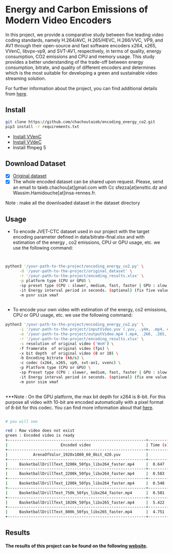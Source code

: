 # Energy and Carbon Emissions of Modern Video Encoders
In this project, we provide a comparative study between five leading video coding standards, namely H.264/AVC, H.265/HEVC, H.266/VVC, VP9, and AV1 through their open-source and fast software encoders x264, x265, VVenC, libvpx-vp9, and SVT-AV1, respectively, in terms of quality, energy consumption, CO2 emissions and CPU and memory usage. This study provides a better understanding of the trade-off between energy consumption, bitrate, and quality of different encoders and determines which is the most suitable for developing a green and sustainable video streaming solution.

For further information about the project, you can find additional details from [here](https://chachoutaieb.github.io/encoding_energy_co2).

## Install 


```bash
git clone https://github.com/chachoutaieb/encoding_energy_co2.git
pip3 install -r requirements.txt

```
- [Install VVenC](https://github.com/fraunhoferhhi/vvenc/)
- [Install VVdeC](https://github.com/fraunhoferhhi/vvdec)
- Install ffmpeg 5



## Download Dataset

- [x] [Original dataset](https://jvet.hhi.fraunhofer.de/)
- [x] The whole encoded dataset can be shared upon request. Please, send an email to taieb.chachou[at]gmail.com with Cc sfezza[at]ensttic.dz and Wassim.Hamidouche[at]insa-rennes.fr.

Note : make all the downloaded dataset in the dataset directory

## Usage

- To encode JVET-CTC dataset used in our project with the target encoding parameter defined in data/bitrate-final.xlsx and with estimation of the energy , co2 emissions, CPU or GPU usage, etc. we use the following command:

```bash


python3 '/your-path-to-the-project/encoding_energy_co2.py' \
      -d '/your-path-to-the-project/original_dataset' \
      -r '/your-path-to-the-project/encoding_results.xlsx' \
      -p platform type (CPU or GPU) \
      -sp preset type (CPU : slower, medium, fast, faster | GPU : slow, medium, fast) \
      -it Energy interval period in seconds. (optional) (fix five value for the five codec ex. 0.5 1 2 3 0.5)
      -m psnr ssim vmaf  
      
```

- To encode your own video with estimation of the energy, co2 emissions, CPU or GPU usage, etc. we use the following command:

```bash
python3 '/your-path-to-the-project/encoding_energy_co2.py' \
      -i '/your-path-to-the-project/inputVideo.yuv (.yuv, .y4m, .mp4, etc.)' \
      -o '/your-path-to-the-project/outputVideo.mp4 (.mp4, .266, .265, etc.)' \
      -r '/your-path-to-the-project/encoding_results.xlsx' \
      -s resolution of original video ('WxH') \
      -f framerate  of original video (fps) \
      -x bit depth  of original video (8 or 10) \
      -b Encoding bitrate (kb/s) \
      -c codec (x264, x265, vp9, svt-av1, vvenc) \
      -p Platform type (CPU or GPU) \
      -sp Preset type (CPU : slower, medium, fast, faster | GPU : slow, medium, fast) \
      -it Energy interval period in seconds. (optional) (fix one value, ex. "-it 1") \
      -m psnr ssim vmaf 
      
```    
  
  
***Note : On the GPU platform, the max bit depth for x264 is 8-bit. For this purpose all video with 10-bit are encoded automatically with a pixel format of 8-bit for this codec. You can find more information about that [here](https://developer.nvidia.com/video-encode-and-decode-gpu-support-matrix-new).



```bash

# you will see

red : Raw video does not exist 
green : Encoded video is ready
+------------------------------------------------------------+----------+-------------+--------------+-------------+--------+--------+--------+
|                       Encoded video                        | Time (s) |Bitrate(kb/s)| Energy (Wh)  |  CO2eq (g)  |  PSNR  |  SSIM  |  VMAF  |
+------------------------------------------------------------+----------+-------------+--------------+-------------+--------+--------+--------+
|           ArenaOfValor_1920x1080_60_8bit_420.yuv           |                          The raw video does not exist                          |
+------------------------------------------------------------+----------+-------------+--------------+-------------+--------+--------+--------+
|     BasketballDrillText_3200k_50fps_libx264_faster.mp4     |  0.647   |    3332     | 0.0005615727 | 0.000056719 | 33.86  |  0.88  | 86.41  |
+------------------------------------------------------------+----------+-------------+--------------+-------------+--------+--------+--------+
|     BasketballDrillText_2200k_50fps_libx264_faster.mp4     |  0.583   |    2326     | 0.0005136440 | 0.000051878 | 32.36  |  0.86  | 78.85  |
+------------------------------------------------------------+----------+-------------+--------------+-------------+--------+--------+--------+
|     BasketballDrillText_1200k_50fps_libx264_faster.mp4     |  0.548   |    1299     | 0.0004840514 | 0.000048889 | 30.04  |  0.81  | 63.67  |
+------------------------------------------------------------+----------+-------------+--------------+-------------+--------+--------+--------+
|     BasketballDrillText_750k_50fps_libx264_faster.mp4      |  0.501   |     818     | 0.0004485373 | 0.000045302 | 28.20  |  0.77  | 50.48  |
+------------------------------------------------------------+----------+-------------+--------------+-------------+--------+--------+--------+
|     BasketballDrillText_1020k_50fps_libx265_faster.mp4     |  5.422   |    1105     | 0.0043473697 | 0.000439084 | 32.89  |  0.88  | 78.70  |
+------------------------------------------------------------+----------+-------------+--------------+-------------+--------+--------+--------+
|     BasketballDrillText_800k_50fps_libx265_faster.mp4      |  4.751   |     871     | 0.0038191997 | 0.000385739 | 32.05  |  0.86  | 73.25  |
+------------------------------------------------------------+----------+-------------+--------------+-------------+--------+--------+--------+


```


## Results

#### The results of this project can be found on the following [website](https://chachoutaieb.github.io/encoding_energy_co2).



